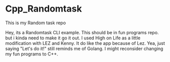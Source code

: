 # Cpp_Randomtask
This is my Random task repo

Hey, its a Randomtask CLI example.
This should be in fun programs repo. but i kinda need to make it go it out.
I used High on Life as a little modification with LEZ and Kenny.
It do like the app because of Lez.
Yea, just saying "Let's do it!" still reminds me of Golang.
I might reconsider changing my fun programs to C++.
